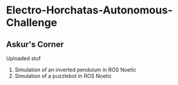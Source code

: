 # Electro-Horchatas-Autonomous-Challenge
## Askur's Corner

Uploaded stuf

1. Simulation of an inverted pendulum in ROS Noetic
2. Simulation of a puzzlebot in ROS Noetic
